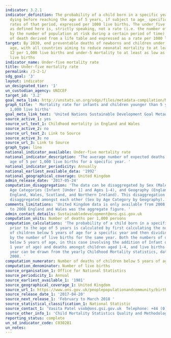 ```yaml
---
indicator: 3.2.1
indicator_definition: The probability of a child born in a specific year or period
  dying before reaching the age of 5 years, if subject to age_ specific mortality
  rates of that period, expressed per 1000 live births. The under_five mortality rate
  as defined here is, strictly speaking, not a rate (i.e. the number of deaths divided
  by the number of population at risk during a certain period of time) but a probability
  of death derived from a life table and expressed as a rate per 1000 live births.
target: By 2030, end preventable deaths of newborns and children under 5 years of
  age, with all countries aiming to reduce neonatal mortality to at least as low as
  12 per 1,000 live births and under-5 mortality to at least as low as 25 per 1,000
  live births
indicator_name: Under-five mortality rate
title: Under-five mortality rate
permalink: /3-2-1/
sdg_goal: '3'
layout: indicator
un_designated_tier: '1'
un_custodian_agency: UNICEF
target_id: '3.2'
goal_meta_link: http://unstats.un.org/sdgs/files/metadata-compilation/Metadata-Goal-3.pdf
graph_title: ' Mortality rate for infants and children younger than 5 years old per
  1,000 live births'
goal_meta_link_text: 'United Nations Sustainable Development Goal Metadata: Goal 3'
source_active_1: yes
source_url_text_1: Childhood mortality in England and Wales
source_active_2: no
source_url_text_2: Link to Source
source_active_3: no
source_url_3: Link to Source
graph_type: line
national_indicator_available: Under-five mortality rate
national_indicator_description: 'The average number of expected deaths before the
  age of 5 per 1,000 live births for a specific year. '
national_indicator_periodicity: Annually
national_earliest_available_data: '1992'
national_geographical_coverage: United Kingdom
admin_release_date: '2017-05-24'
computation_disaggregation: 'The data can be disaggregated by Sex (Male and Female),
  Age Categories (Infant [Under 1] and Ages 1-4), and Geography (England and Wales,
  England, Wales, Scotland, and Northern Ireland). This disaggregation can further
  disaggregated amongst each other (Sex by Age Category by Geography).  '
comments_limitations: 'United Kingdom data is only available from 2008 onward. Prior
  to 2008 England and Wales was the aggregate figure. '
admin_contact_details: Sustainabledevelopment@ons.gsi.gov.uk
computation_units: Number of deaths per 1,000 persons
computation_calculations: 'The probability of a child born in a specific year dying
  prior to the age of 5 years is calculated by first calculating the number of deaths
  of children below 5 years of age for a specific year and then dividing this value
  by the number of live births for the same year. Both the numbers of deaths of children
  below 5 years of age, in this case involving the addition of Infant deaths (under
  1 year of age) and deaths amongst children aged 1-4, and live births for a specific
  year can be drawn from the yearly Childhood Mortality statistics, dating back to
  2008. '
computation_numerator: Number of deaths of children below 5 years of age
computation_denominator: Number of live births
source_organisation_1: Office for National Statistics
source_periodicity_1: Annual
source_earliest_available_1: '1981'
source_geographical_coverage_1: United Kingdom
source_url_1: https://www.ons.gov.uk/peoplepopulationandcommunity/birthsdeathsandmarriages/deaths/datasets/childmortalitystatisticschildhoodinfantandperinatalchildhoodinfantandperinatalmortalityinenglandandwales
source_release_date_1: '2017-04-20'
source_next_release_1: 'February to March 2018 '
source_statistical_classification_1: National Statistic
source_contact_1: 'Vasita Patel vsob@ons.gsi.gov.uk  Telephone: +44 (0)1329 444110'
source_other_info_1: 'Child Mortality Statistics Quality and Methodology: <a href="https://www.ons.gov.uk/peoplepopulationandcommunity/birthsdeathsandmarriages/deaths/qmis/childmortalitystatisticsqmi">Information</a>'
reporting_status: complete
un_sd_indicator_code: C030201
un_notes:
---
```

